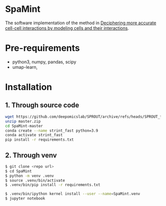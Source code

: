 # SpaMint
The software implementation of the method in 
[Deciphering more accurate cell-cell interactions by modeling cells and their interactions]().

# Pre-requirements
* python3, numpy, pandas, scipy
* umap-learn, 

# Installation
## 1. Through source code
```sh
wget https://github.com/deepomicslab/SPROUT/archive/refs/heads/SPROUT_fast.zip](https://github.com/wangjingwan/SpaMint/archive/refs/heads/master.zip
unzip master.zip
cd SpaMint-master
conda create --name strint_fast python=3.9
conda activate strint_fast
pip install -r requirements.txt
```
## 2. Through venv
```sh
$ git clone <repo url>
$ cd SpaMint
$ python -m venv .venv
$ source .venv/bin/activate
$ .venv/bin/pip install -r requirements.txt

$ .venv/bin/ipython kernel install --user --name=SpaMint.venv
$ jupyter notebook
```

